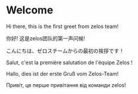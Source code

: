 # Welcome

Hi there, this is the first greet from zelos team!

你好! 这是zelos团队的第一声问候!

こんにちは、ゼロスチームからの最初の挨拶です！

Salut, c'est la première salutation de l'équipe Zelos !

Hallo, dies ist der erste Gruß vom Zelos-Team!

Привіт, це перше привітання від команди zelos!